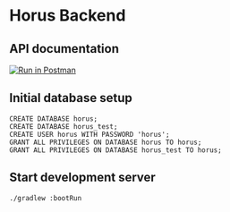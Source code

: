 # Horus Backend

## API documentation 
[![Run in Postman](https://run.pstmn.io/button.svg)](https://app.getpostman.com/run-collection/c28839779b86c457e517)

## Initial database setup
```postgresql
CREATE DATABASE horus;
CREATE DATABASE horus_test;
CREATE USER horus WITH PASSWORD 'horus';
GRANT ALL PRIVILEGES ON DATABASE horus TO horus;
GRANT ALL PRIVILEGES ON DATABASE horus_test TO horus;
```

## Start development server
```shell
./gradlew :bootRun
```
